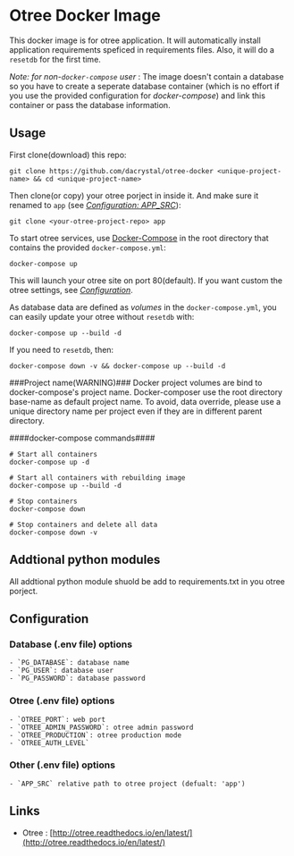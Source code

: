 
# Otree Docker Image
This docker image is for otree application.
It will automatically install application requirements speficed in requirements files. 
Also, it will do a `resetdb` for the first time.

*Note: for non-`docker-compose` user* : The image doesn't contain a database so you have to create a seperate database
container (which is no effort if you use the provided configuration for
*docker-compose*) and link this container or pass the database information.

## Usage


First clone(download) this repo:

    git clone https://github.com/dacrystal/otree-docker <unique-project-name> && cd <unique-project-name>

Then clone(or copy) your otree porject in inside it. And make sure it renamed to `app` (see [*Configuration: APP_SRC*](#configuration)):

    git clone <your-otree-project-repo> app
    
    
To start otree services, use [Docker-Compose](https://docs.docker.com/compose/) in the root directory
that contains the provided `docker-compose.yml`:

    docker-compose up

This will launch your otree site on port 80(default). If you want custom
the otree settings, see [*Configuration*](#configuration).


As database data are defined as *volumes* in the `docker-compose.yml`,
you can easily update your otree without `resetdb` with:

    docker-compose up --build -d

If you need to `resetdb`, then: 

    docker-compose down -v && docker-compose up --build -d


###Project name(WARNING)###
  Docker project volumes are bind to docker-compose's project name. 
  Docker-composer use the root directory base-name as default project name. 
  To avoid, data override, please use a unique directory name per project even if they are in different parent directory.

####docker-compose commands####

```shell
# Start all containers
docker-compose up -d

# Start all containers with rebuilding image
docker-compose up --build -d

# Stop containers
docker-compose down

# Stop containers and delete all data
docker-compose down -v
```


## Addtional python modules

All addtional python module shuold be add to requirements.txt in you otree porject.


## Configuration 

### Database (.env file) options
    - `PG_DATABASE`: database name
    - `PG_USER`: database user 
    - `PG_PASSWORD`: database password

### Otree (.env file) options
    - `OTREE_PORT`: web port
    - `OTREE_ADMIN_PASSWORD`: otree admin password
    - `OTREE_PRODUCTION`: otree production mode
    - `OTREE_AUTH_LEVEL`

### Other (.env file) options
    - `APP_SRC` relative path to otree project (defualt: 'app')


## Links

- Otree : [http://otree.readthedocs.io/en/latest/](http://otree.readthedocs.io/en/latest/)
